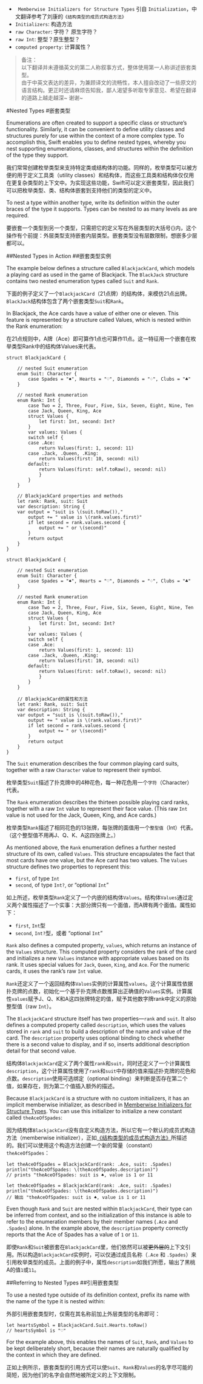 * ` Memberwise Initializers for Structure Types` 引自 `Initialization`，中文翻译参考了刘康的`《结构类型的成员式构造方法》`
* `Initializers`: 构造方法
* `raw Character`: 字符？ 原生字符？
* `raw Int`: 整型？原生整型？
* `computed property`: 计算属性？ 

> 备注：   
> 以下翻译并未遵循英文的第二人称叙事方式，整体使用第一人称讲述嵌套类型。   
> 由于中英文表达的差异，为兼顾译文的流畅性，本人擅自改动了一些原文的语言结构。更正时还请麻烦告知我，鄙人渴望多听取专家意见、希望在翻译的道路上越走越深~ 谢谢~


#Nested Types
#嵌套类型

Enumerations are often created to support a specific class or structure’s functionality. Similarly, it can be convenient to define utility classes and structures purely for use within the context of a more complex type. To accomplish this, Swift enables you to define nested types, whereby you nest supporting enumerations, classes, and structures within the definition of the type they support.

我们常常创建枚举类型来支持特定类或结构体的功能。同样的，枚举类型可以被方便的用于定义工具类（utility classes）和结构体，而这些工具类和结构体仅仅用在更复杂类型的上下文中。为实现这些功能，Swift可以定义嵌套类型，因此我们可以把枚举类型、类、结构体嵌套到支持他们的类型的定义中。

To nest a type within another type, write its definition within the outer braces of the type it supports. Types can be nested to as many levels as are required.

要嵌套一个类型到另一个类型，只需把它的定义写在外层类型的大括号{}内，这个操作有个前提：外层类型支持嵌套内层类型。嵌套类型没有层数限制，想嵌多少层都可以。

##Nested Types in Action
##嵌套类型实例

The example below defines a structure called `BlackjackCard`, which models a playing card as used in the game of Blackjack. The `BlackJack` structure contains two nested enumeration types called `Suit` and `Rank`.

下面的例子定义了一个`BlackjackCard`（21点牌）的结构体，来模仿21点出牌。`BlackJack`结构体包含了两个嵌套类型`Suit`和`Rank`。

In Blackjack, the Ace cards have a value of either one or eleven. This feature is represented by a structure called Values, which is nested within the Rank enumeration:

在21点规则中，A牌（Ace）即可算作1点也可算作11点。这一特征用一个嵌套在枚举类型Rank中的结构体Values来代表。

```
struct BlackjackCard {
    
    // nested Suit enumeration
    enum Suit: Character {
        case Spades = "♠", Hearts = "♡", Diamonds = "♢", Clubs = "♣"
    }
    
    // nested Rank enumeration
    enum Rank: Int {
        case Two = 2, Three, Four, Five, Six, Seven, Eight, Nine, Ten
        case Jack, Queen, King, Ace
        struct Values {
            let first: Int, second: Int?
        }
        var values: Values {
        switch self {
        case .Ace:
            return Values(first: 1, second: 11)
        case .Jack, .Queen, .King:
            return Values(first: 10, second: nil)
        default:
            return Values(first: self.toRaw(), second: nil)
            }
        }
    }
    
    // BlackjackCard properties and methods
    let rank: Rank, suit: Suit
    var description: String {
    var output = "suit is \(suit.toRaw()),"
        output += " value is \(rank.values.first)"
        if let second = rank.values.second {
            output += " or \(second)"
        }
        return output
    }
}

```

```
struct BlackjackCard {
    
    // nested Suit enumeration
    enum Suit: Character {
        case Spades = "♠", Hearts = "♡", Diamonds = "♢", Clubs = "♣"
    }
    
    // nested Rank enumeration
    enum Rank: Int {
        case Two = 2, Three, Four, Five, Six, Seven, Eight, Nine, Ten
        case Jack, Queen, King, Ace
        struct Values {
            let first: Int, second: Int?
        }
        var values: Values {
        switch self {
        case .Ace:
            return Values(first: 1, second: 11)
        case .Jack, .Queen, .King:
            return Values(first: 10, second: nil)
        default:
            return Values(first: self.toRaw(), second: nil)
            }
        }
    }
    
    // BlackjackCard的属性和方法
    let rank: Rank, suit: Suit
    var description: String {
    var output = "suit is \(suit.toRaw()),"
        output += " value is \(rank.values.first)"
        if let second = rank.values.second {
            output += " or \(second)"
        }
        return output
    }
}

```

The `Suit` enumeration describes the four common playing card suits, together with a raw `Character` value to represent their symbol.

枚举类型`Suit`描述了扑克牌中的4种花色，每一种花色用一个`字符`（Character）代表。

The `Rank` enumeration describes the thirteen possible playing card ranks, together with a raw `Int` value to represent their face value. (This raw `Int` value is not used for the Jack, Queen, King, and Ace cards.)

枚举类型`Rank`描述了相同花色的13张牌，每张牌的面值用一个`整型值`（Int）代表。（这个整型值不用再J、Q、K、A这四张牌上。）

As mentioned above, the `Rank` enumeration defines a further nested structure of its own, called `Values`. This structure encapsulates the fact that most cards have one value, but the Ace card has two values. The `Values` structure defines two properties to represent this:

* `first`, of type `Int`
* `second`, of type `Int?`, or “optional `Int`”

如上所述，枚举类型`Rank`定义了一个内嵌的结构体`Values`。结构体`Values`通过定义两个属性描述了一个实事：大部分牌只有一个面值，而A牌有两个面值。属性如下：

* `first`, `Int`型
* `second`, `Int?`型，或者 “optional `Int`”


`Rank` also defines a computed property, `values`, which returns an instance of the `Values` structure. This computed property considers the rank of the card and initializes a new `Values` instance with appropriate values based on its rank. It uses special values for `Jack`, `Queen`, `King`, and `Ace`. For the numeric cards, it uses the rank’s raw `Int` value.

`Rank`还定义了一个返回结构体`Values`实例的计算属性`values`。这个计算属性依据扑克牌的点数，初始化一个基于扑克牌点数推算出正确值的`Values`实例。计算属性`values`赋予J、Q、K和A这四张牌特定的值，赋予其他数字牌rank中定义的原始整型值（raw `Int`）。

The `BlackjackCard` structure itself has two properties—`rank` and `suit`. It also defines a computed property called `description`, which uses the values stored in `rank` and `suit` to build a description of the name and value of the card. The `description` property uses optional binding to check whether there is a second value to display, and if so, inserts additional description detail for that second value.

结构体`BlackjackCard`定义了两个属性`rank`和`suit`，同时还定义了一个计算属性`description`，这个计算属性使用了`rank`和`suit`中存储的值来描述扑克牌的花色和点数。`description`使用可选绑定（optional binding）来判断是否存在第二个值，如果存在，则为第二个值插入额外的描述。

Because `BlackjackCard` is a structure with no custom initializers, it has an implicit memberwise initializer, as described in [Memberwise Initializers for Structure Types](). You can use this initializer to initialize a new constant called `theAceOfSpades`:

因为结构体`BlackjackCard`没有自定义构造方法，所以它有一个默认的成员式构造方法（memberwise initializer），正如[《结构类型的成员式构造方法》]()所描述的。我们可以使用这个构造方法创建一个新的常量（constant）`theAceOfSpades`：

```
let theAceOfSpades = BlackjackCard(rank: .Ace, suit: .Spades)
println("theAceOfSpades: \(theAceOfSpades.description)")
// prints "theAceOfSpades: suit is ♠, value is 1 or 11

```

```
let theAceOfSpades = BlackjackCard(rank: .Ace, suit: .Spades)
println("theAceOfSpades: \(theAceOfSpades.description)")
// 输出 "theAceOfSpades: suit is ♠, value is 1 or 11

```

Even though `Rank` and `Suit` are nested within `BlackjackCard`, their type can be inferred from context, and so the initialization of this instance is able to refer to the enumeration members by their member names (`.Ace` and `.Spades`) alone. In the example above, the `description` property correctly reports that the Ace of Spades has a value of `1` or `11`.

即使`Rank`和`Suit`被嵌套在`BlackjackCard`里，他们依然可以被~~更外层的~~上下文引用。所以构造`BlackjackCard`实例时，可以仅通过成员名称（`.Ace` 和 `.Spades`）来引用枚举类型的成员。上面的例子中，属性`description`如我们所愿，输出了黑桃A的值`1`或`11`。

##Referring to Nested Types
##引用嵌套类型

To use a nested type outside of its definition context, prefix its name with the name of the type it is nested within:

外部引用嵌套类型时，仅需在其名称前加上外层类型的名称即可：

```
let heartsSymbol = BlackjackCard.Suit.Hearts.toRaw()
// heartsSymbol is "♡"
```

For the example above, this enables the names of `Suit`, `Rank`, and `Values` to be kept deliberately short, because their names are naturally qualified by the context in which they are defined.

正如上例所示，嵌套类型的引用方式可以使`Suit`、`Rank`和`Values`的名字尽可能的简短，因为他们的名字会自然地被所定义的上下文限制。

